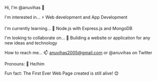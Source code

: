 Hi, I'm @anuvihas 👋

I'm interested in... ⚡ Web development and App Development

I'm currently learning... 🌱 Node.js with Express.js and MongoDB

I'm looking to collaborate on... 💞️ Building a website or application for any new ideas and technology

How to reach me... 📫 anuvihas2005@gmail.com or @anuvihas on Twitter

Pronouns: 🌱 He/him

Fun fact: The First Ever Web Page created is still alive! 😊


